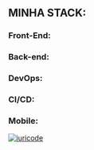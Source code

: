 

## MINHA STACK:

### Front-End:

### Back-end:

### DevOps:

### CI/CD:

### Mobile:

[![iuricode](https://github-readme-stats.vercel.app/api/top-langs/?username=gabrieloll&hide=html&layout=compact&theme=default)](https://github.com/anuraghazra/github-readme-stats)
